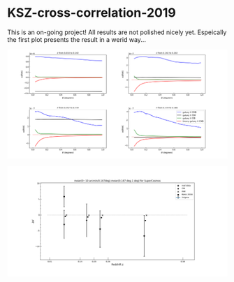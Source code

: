 # KSZ-cross-correlation-2019

This is an on-going project! All results are not polished nicely yet. Espeically the first plot presents the result in a werid way...


![](plot/testfig9.png)



![](plot/testfig10.png)

